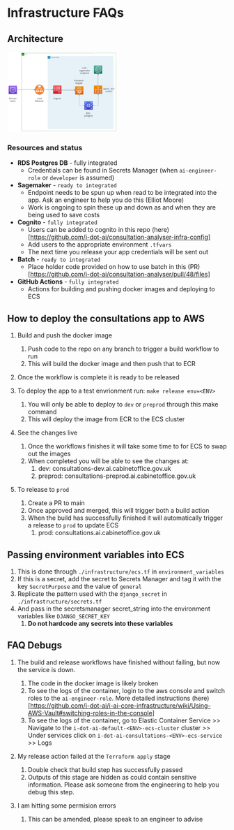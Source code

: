 # Infrastructure FAQs

## Architecture
<img src="architecture_diagram.png" alt="drawing" width="50%"/>

### Resources and status
* **RDS Postgres DB** - fully integrated
  * Credentials can be found in Secrets Manager (when `ai-engineer-role` or `developer` is assumed)
* **Sagemaker** - `ready to integrated`
  * Endpoint needs to be spun up when read to be integrated into the app. Ask an engineer to help you do this (Elliot Moore)
  * Work is ongoing to spin these up and down as and when they are being used to  save costs
* **Cognito** - `fully integrated`
  * Users can be added to cognito in this repo (here)[https://github.com/i-dot-ai/consultation-analyser-infra-config]
  * Add users to the appropriate environment `.tfvars`
  * The next time you release your app credentials will be sent out
* **Batch** - `ready to integrated`
  * Place holder code provided on how to use batch in this (PR)[https://github.com/i-dot-ai/consultation-analyser/pull/48/files]
* **GitHub Actions** - `fully integrated`
  * Actions for building and pushing docker images and deploying to ECS

## How to deploy the consultations app to AWS
1. Build and push the docker image
   1. Push code to the repo on any branch to trigger a build workflow to run
   2. This will build the docker image and then push that to ECR
   
2. Once the workflow is complete it is ready to be released

3. To deploy the app to a test envrionment run: `make release env=<ENV>`
   1. You will only be able to deploy to `dev` or `preprod` through this make command
   2. This will deploy the image from ECR to the ECS cluster

4. See the changes live 
   1. Once the workflows finishes it will take some time to for ECS to swap out the images
   2. When completed you will be able to see the changes at:
      1. dev: consultations-dev.ai.cabinetoffice.gov.uk
      2. preprod: consultations-preprod.ai.cabinetoffice.gov.uk

5. To release to `prod` 
   1. Create a PR to main
   2. Once approved and merged, this will trigger both a build action
   3. When the build has successfully finished it will automatically trigger a release to `prod` to update ECS
      1. prod: consultations.ai.cabinetoffice.gov.uk

## Passing environment variables into ECS
1. This is done through `./infrastructure/ecs.tf` in `environment_variables`
2. If this is a secret, add the secret to Secrets Manager and tag it with the key `SecretPurpose` and the value of `general`
3. Replicate the pattern used with the `django_secret` in `./infrastructure/secrets.tf`
4. And pass in the secretsmanager secret_string into the environment variables like `DJANGO_SECRET_KEY`
   1. **Do not hardcode any secrets into these variables**

## FAQ Debugs
1. The build and release workflows have finished without failing, but now the service is down.
   1. The code in the docker image is likely broken
   2. To see the logs of the container, login to the aws console and switch roles to the `ai-engineer-role`. More detailed instructions (here)[https://github.com/i-dot-ai/i-ai-core-infrastructure/wiki/Using-AWS-Vault#switching-roles-in-the-console]
   3. To see the logs of the container, go to Elastic Container Service >> Navigate to the `i-dot-ai-default-<ENV>-ecs-cluster` cluster >> Under services click on `i-dot-ai-consultations-<ENV>-ecs-service` >> Logs
   
2. My release action failed at the `Terraform apply` stage
   1. Double check that build step has successfully passed
   2. Outputs of this stage are hidden as could contain sensitive information. Please ask someone from the engineering to help you debug this step. 

3. I am hitting some permision errors
   1. This can be amended, please speak to an engineer to advise

